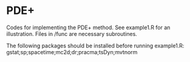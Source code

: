 # PDE+

Codes for implementing the PDE+ method. See example1.R for an illustration. Files in /func are necessary subroutines.

The following packages should be installed before running example1.R:
gstat;sp;spacetime;mc2d;dr;pracma;tsDyn;mvtnorm

